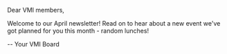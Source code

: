 Dear VMI members,

Welcome to our April newsletter! Read on to hear about a new event we've got planned for you this month - random lunches! 

-- Your VMI Board
